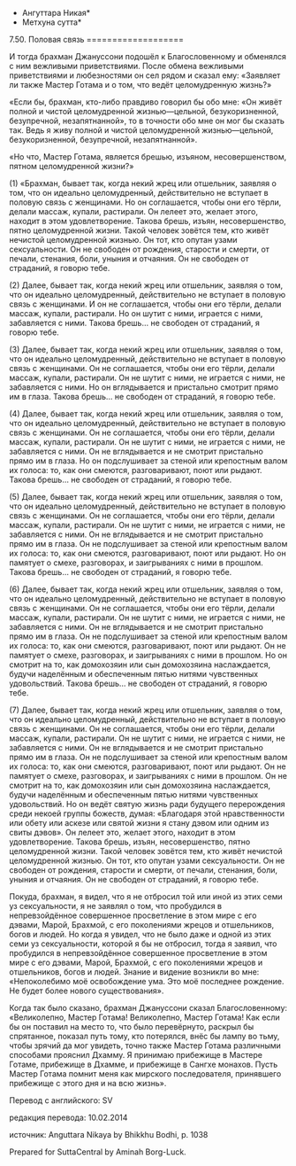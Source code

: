 * Ангуттара Никая*
* Метхуна сутта*

7\.50\. Половая связь
\=\=\=\=\=\=\=\=\=\=\=\=\=\=\=\=\=\=\=

И тогда брахман Джануссони подошёл к Благословенному и обменялся с ним вежливыми приветствиями\. После обмена вежливыми приветствиями и любезностями он сел рядом и сказал ему: «Заявляет ли также Мастер Готама и о том, что ведёт целомудренную жизнь?»

«Если бы, брахман, кто\-либо правдиво говорил бы обо мне: «Он живёт полной и чистой целомудренной жизнью—цельной, безукоризненной, безупречной, незапятнанной», то в точности обо мне он мог бы сказать так\. Ведь я живу полной и чистой целомудренной жизнью—цельной, безукоризненной, безупречной, незапятнанной»\.

«Но что, Мастер Готама, является брешью, изъяном, несовершенством, пятном целомудренной жизни?»

\(1\) «Брахман, бывает так, когда некий жрец или отшельник, заявляя о том, что он идеально целомудренный, действительно не вступает в половую связь с женщинами\. Но он соглашается, чтобы они его тёрли, делали массаж, купали, растирали\. Он лелеет это, желает этого, находит в этом удовлетворение\. Такова брешь, изъян, несовершенство, пятно целомудренной жизни\. Такой человек зовётся тем, кто живёт нечистой целомудренной жизнью\. Он тот, кто опутан узами сексуальности\. Он не свободен от рождения, старости и смерти, от печали, стенания, боли, уныния и отчаяния\. Он не свободен от страданий, я говорю тебе\.

\(2\) Далее, бывает так, когда некий жрец или отшельник, заявляя о том, что он идеально целомудренный, действительно не вступает в половую связь с женщинами\. И он не соглашается, чтобы они его тёрли, делали массаж, купали, растирали\. Но он шутит с ними, играется с ними, забавляется с ними\. Такова брешь… не свободен от страданий, я говорю тебе\.

\(3\) Далее, бывает так, когда некий жрец или отшельник, заявляя о том, что он идеально целомудренный, действительно не вступает в половую связь с женщинами\. Он не соглашается, чтобы они его тёрли, делали массаж, купали, растирали\. Он не шутит с ними, не играется с ними, не забавляется с ними\. Но он вглядывается и пристально смотрит прямо им в глаза\. Такова брешь… не свободен от страданий, я говорю тебе\.

\(4\) Далее, бывает так, когда некий жрец или отшельник, заявляя о том, что он идеально целомудренный, действительно не вступает в половую связь с женщинами\. Он не соглашается, чтобы они его тёрли, делали массаж, купали, растирали\. Он не шутит с ними, не играется с ними, не забавляется с ними\. Он не вглядывается и не смотрит пристально прямо им в глаза\. Но он подслушивает за стеной или крепостным валом их голоса: то, как они смеются, разговаривают, поют или рыдают\. Такова брешь… не свободен от страданий, я говорю тебе\.

\(5\) Далее, бывает так, когда некий жрец или отшельник, заявляя о том, что он идеально целомудренный, действительно не вступает в половую связь с женщинами\. Он не соглашается, чтобы они его тёрли, делали массаж, купали, растирали\. Он не шутит с ними, не играется с ними, не забавляется с ними\. Он не вглядывается и не смотрит пристально прямо им в глаза\. Он не подслушивает за стеной или крепостным валом их голоса: то, как они смеются, разговаривают, поют или рыдают\. Но он памятует о смехе, разговорах, и заигрываниях с ними в прошлом\. Такова брешь… не свободен от страданий, я говорю тебе\.

\(6\) Далее, бывает так, когда некий жрец или отшельник, заявляя о том, что он идеально целомудренный, действительно не вступает в половую связь с женщинами\. Он не соглашается, чтобы они его тёрли, делали массаж, купали, растирали\. Он не шутит с ними, не играется с ними, не забавляется с ними\. Он не вглядывается и не смотрит пристально прямо им в глаза\. Он не подслушивает за стеной или крепостным валом их голоса: то, как они смеются, разговаривают, поют или рыдают\. Он не памятует о смехе, разговорах, и заигрываниях с ними в прошлом\. Но он смотрит на то, как домохозяин или сын домохозяина наслаждается, будучи наделённым и обеспеченным пятью нитями чувственных удовольствий\. Такова брешь… не свободен от страданий, я говорю тебе\.

\(7\) Далее, бывает так, когда некий жрец или отшельник, заявляя о том, что он идеально целомудренный, действительно не вступает в половую связь с женщинами\. Он не соглашается, чтобы они его тёрли, делали массаж, купали, растирали\. Он не шутит с ними, не играется с ними, не забавляется с ними\. Он не вглядывается и не смотрит пристально прямо им в глаза\. Он не подслушивает за стеной или крепостным валом их голоса: то, как они смеются, разговаривают, поют или рыдают\. Он не памятует о смехе, разговорах, и заигрываниях с ними в прошлом\. Он не смотрит на то, как домохозяин или сын домохозяина наслаждается, будучи наделённым и обеспеченным пятью нитями чувственных удовольствий\. Но он ведёт святую жизнь ради будущего перерождения среди некоей группы божеств, думая: «Благодаря этой нравственности или обету или аскезе или святой жизни я стану дэвом или одним из свиты дэвов»\. Он лелеет это, желает этого, находит в этом удовлетворение\. Такова брешь, изъян, несовершенство, пятно целомудренной жизни\. Такой человек зовётся тем, кто живёт нечистой целомудренной жизнью\. Он тот, кто опутан узами сексуальности\. Он не свободен от рождения, старости и смерти, от печали, стенания, боли, уныния и отчаяния\. Он не свободен от страданий, я говорю тебе\.

Покуда, брахман, я видел, что я не отбросил той или иной из этих семи уз сексуальности, я не заявлял о том, что пробудился в непревзойдённое совершенное просветление в этом мире с его дэвами, Марой, Брахмой, с его поколениями жрецов и отшельников, богов и людей\. Но когда я увидел, что не было даже и одной из этих семи уз сексуальности, которой я бы не отбросил, тогда я заявил, что пробудился в непревзойдённое совершенное просветление в этом мире с его дэвами, Марой, Брахмой, с его поколениями жрецов и отшельников, богов и людей\. Знание и видение возникли во мне: «Непоколебимо моё освобождение ума\. Это моё последнее рождение\. Не будет более нового существования»\.

Когда так было сказано, брахман Джануссони сказал Благословенному: «Великолепно, Мастер Готама\! Великолепно, Мастер Готама\! Как если бы он поставил на место то, что было перевёрнуто, раскрыл бы спрятанное, показал путь тому, кто потерялся, внёс бы лампу во тьму, чтобы зрячий да мог увидеть, точно также Мастер Готама различными способами прояснил Дхамму\. Я принимаю прибежище в Мастере Готаме, прибежище в Дхамме, и прибежище в Сангхе монахов\. Пусть Мастер Готама помнит меня как мирского последователя, принявшего прибежище с этого дня и на всю жизнь»\.

Перевод с английского: SV

редакция перевода: 10\.02\.2014

источник: Anguttara Nikaya by Bhikkhu Bodhi, p\. 1038

Prepared for SuttaCentral by Aminah Borg\-Luck\.